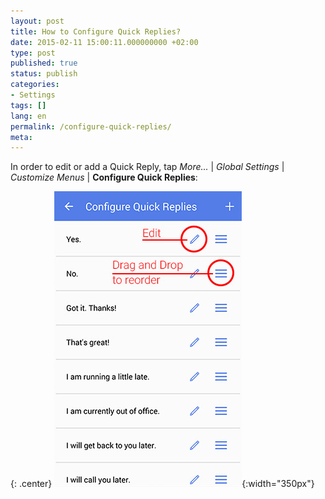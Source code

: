 ```yaml
---
layout: post
title: How to Configure Quick Replies?
date: 2015-02-11 15:00:11.000000000 +02:00
type: post
published: true
status: publish
categories:
- Settings
tags: []
lang: en
permalink: /configure-quick-replies/
meta:
---
```


In order to edit or add a Quick Reply, tap *More...* \| *Global Settings* \| *Customize Menus* \| **Configure Quick Replies**:

{: .center}
![](/assets/configure_quick_replies.jpg){:width="350px"}
